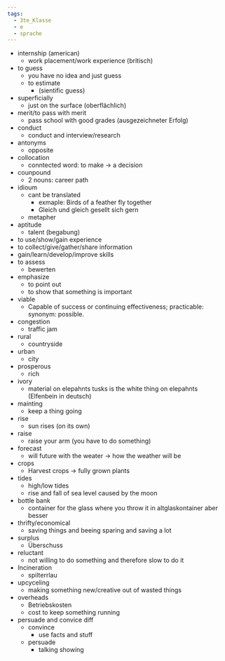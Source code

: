 ```yaml
---
tags:
  - 3te_Klasse
  - e
  - sprache
---
```

- internship (american)
	- work placement/work experience (britisch)
- to guess
	- you have no idea and just guess
	- to estimate
		- (sientific guess)
- superficially
	- just on the surface (oberflächlich)
- merit/to pass with merit
	- pass school with good grades (ausgezeichneter Erfolg)
- conduct 
	- conduct and interview/research
- antonyms
	- opposite
- collocation
	- conntected word: to make → a decision
- counpound
	- 2 nouns: career path
- idioum
	- cant be translated 
		- exmaple: Birds of a feather fly together 
		- Gleich und gleich gesellt sich gern
	- metapher
- aptitude
	- talent (begabung)
- to use/show/gain experience
- to collect/give/gather/share information
- gain/learn/develop/improve skills
- to assess
	- bewerten
- emphasize
	- to point out
	- to show that something is important
- viable
	- Capable of success or continuing effectiveness; practicable: synonym: possible. 
- congestion
	- traffic jam
- rural
	- countryside 
- urban 
	- city
- prosperous
	- rich 
- ivory
	- material on elepahnts tusks is the white thing on elepahnts (Elfenbein in deutsch)
- mainting
	- keep a thing going
- rise
	- sun rises (on its own)
- raise
	- raise your arm (you have to do something)
- forecast
	- will future with the weater → how the weather will be
- crops
	- Harvest crops → fully grown plants
- tides 
	- high/low tides
	- rise and fall of sea level caused by the moon
- bottle bank
	- container for the glass where you throw it in altglaskontainer aber besser
- thrifty/economical
	- saving things and beeing sparing and saving a lot
- surplus
	- Überschuss
- reluctant
	- not willing to do something and therefore slow to do it
- Incineration
	- spilterrlau
- upcyceling
	- making something new/creative out of wasted things
- overheads
	- Betriebskosten
	- cost to keep something running
- persuade and convice diff
	- convince
		- use facts and stuff
	- persuade
		- talking showing